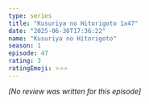 ```yaml
---
type: series
title: "Kusuriya no Hitorigoto 1x47"
date: "2025-06-30T17:36:22"
name: "Kusuriya no Hitorigoto"
season: 1
episode: 47
rating: 3
ratingEmoji: ⭐️⭐️⭐️
---
```


*[No review was written for this episode]*
